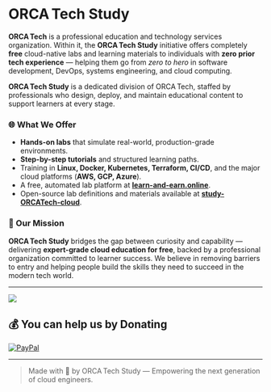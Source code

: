 # ORCA Tech Study

**ORCA Tech** is a professional education and technology services organization. Within it, the **ORCA Tech Study** initiative offers completely **free** cloud-native labs and learning materials to individuals with **zero prior tech experience** — helping them go from *zero to hero* in software development, DevOps, systems engineering, and cloud computing.

**ORCA Tech Study** is a dedicated division of ORCA Tech, staffed by professionals who design, deploy, and maintain educational content to support learners at every stage.

### 🌐 What We Offer

- **Hands-on labs** that simulate real-world, production-grade environments.
- **Step-by-step tutorials** and structured learning paths.
- Training in **Linux, Docker, Kubernetes, Terraform, CI/CD**, and the major cloud platforms (**AWS, GCP, Azure**).
- A free, automated lab platform at [**learn-and-earn.online**](https://learn-and-earn.online).
- Open-source lab definitions and materials available at [**study-ORCATech-cloud**](https://github.com/study-ORCATech-cloud).

### 🚀 Our Mission

**ORCA Tech Study** bridges the gap between curiosity and capability — delivering **expert-grade cloud education for free**, backed by a professional organization committed to learner success. We believe in removing barriers to entry and helping people build the skills they need to succeed in the modern tech world.

---
[![](https://visitcount.itsvg.in/api?id=Yehoraz&icon=0&color=0)](https://visitcount.itsvg.in)

  ## 💰 You can help us by Donating
  [![PayPal](https://img.shields.io/badge/PayPal-00457C?style=for-the-badge&logo=paypal&logoColor=white)](https://paypal.me/YehorazL) 
  
---

> Made with 💙 by ORCA Tech Study — Empowering the next generation of cloud engineers.
